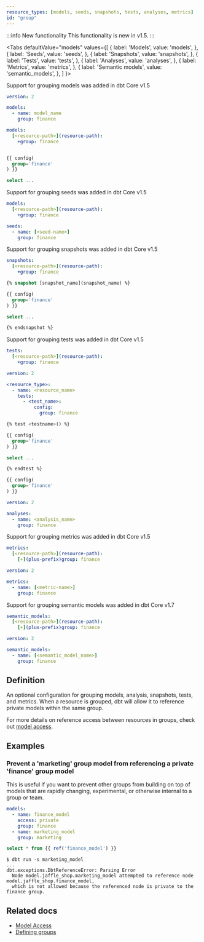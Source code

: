 ```yaml
---
resource_types: [models, seeds, snapshots, tests, analyses, metrics]
id: "group"
---
```


:::info New functionality
This functionality is new in v1.5.
:::

<Tabs
  defaultValue="models"
  values={[
    { label: 'Models', value: 'models', },
    { label: 'Seeds', value: 'seeds', },
    { label: 'Snapshots', value: 'snapshots', },
    { label: 'Tests', value: 'tests', },
    { label: 'Analyses', value: 'analyses', },
    { label: 'Metrics', value: 'metrics', },
    { label: 'Semantic models', value: 'semantic_models', },
  ]
}>
<TabItem value="models">

<VersionBlock lastVersion="1.4">

Support for grouping models was added in dbt Core v1.5

</VersionBlock>

<VersionBlock firstVersion="1.5">

</VersionBlock>

<File name='models/schema.yml'>

```yml
version: 2

models:
  - name: model_name
    group: finance
```

</File>

<File name='dbt_project.yml'>

```yml
models:
  [<resource-path>](resource-path):
    +group: finance
```


</File>

<File name='models/<modelname>.sql'>

```sql

{{ config(
  group='finance'
) }}

select ...

```

</File>

</TabItem>

<TabItem value="seeds">

<VersionBlock lastVersion="1.4">

Support for grouping seeds was added in dbt Core v1.5

</VersionBlock>

<VersionBlock firstVersion="1.5">

</VersionBlock>

<File name='dbt_project.yml'>

```yml
models:
  [<resource-path>](resource-path):
    +group: finance
```

</File>

<File name='seeds/properties.yml'>

```yml
seeds:
  - name: [<seed-name>]
    group: finance
```

</File>


</TabItem>

<TabItem value="snapshots">

<VersionBlock lastVersion="1.4">

Support for grouping snapshots was added in dbt Core v1.5

</VersionBlock>

<VersionBlock firstVersion="1.5">

</VersionBlock>

<File name='dbt_project.yml'>

```yml
snapshots:
  [<resource-path>](resource-path):
    +group: finance
```

</File>

<File name='snapshots/<filename>.sql'>

```sql
{% snapshot [snapshot_name](snapshot_name) %}

{{ config(
  group='finance'
) }}

select ...

{% endsnapshot %}
```

</File>


</TabItem>

<TabItem value="tests">

<VersionBlock lastVersion="1.4">

Support for grouping tests was added in dbt Core v1.5

</VersionBlock>

<VersionBlock firstVersion="1.5">

</VersionBlock>

<File name='dbt_project.yml'>

```yml
tests:
  [<resource-path>](resource-path):
    +group: finance
```

</File>

<File name='tests/properties.yml'>

```yml
version: 2

<resource_type>:
  - name: <resource_name>
    tests:
      - <test_name>:
          config:
            group: finance
```

</File>

<File name='tests/<filename>.sql'>

```sql
{% test <testname>() %}

{{ config(
  group='finance'
) }}

select ...

{% endtest %}
```

</File>

<File name='tests/<filename>.sql'>


```sql
{{ config(
  group='finance'
) }}
```

</File>

</TabItem>

<TabItem value="analyses">

<File name='analyses/<filename>.yml'>

```yml
version: 2

analyses:
  - name: <analysis_name>
    group: finance
```

</File>

</TabItem>


<TabItem value="metrics">

<VersionBlock lastVersion="1.4">

Support for grouping metrics was added in dbt Core v1.5

</VersionBlock>

<VersionBlock firstVersion="1.5">

</VersionBlock>

<File name='dbt_project.yml'>

```yaml
metrics:
  [<resource-path>](resource-path):
    [+](plus-prefix)group: finance
```

</File>

<File name='models/metrics.yml'>

```yaml
version: 2

metrics:
  - name: [<metric-name>]
    group: finance

```

</File>

</TabItem>


<TabItem value="semantic_models">

<VersionBlock lastVersion="1.6">

Support for grouping semantic models was added in dbt Core v1.7

</VersionBlock>

<VersionBlock firstVersion="1.7">

<File name='dbt_project.yml'>

```yaml
semantic_models:
  [<resource-path>](resource-path):
    [+](plus-prefix)group: finance
```

</File>

<File name='models/semantic_models.yml'>

```yaml
version: 2

semantic_models:
  - name: [<semantic_model_name>]
    group: finance

```

</File>

</VersionBlock>

</TabItem>

</Tabs>

## Definition
An optional configuration for grouping models, analysis, snapshots, tests, and metrics. When a resource is grouped, dbt will allow it to reference private models within the same group.

For more details on reference access between resources in groups, check out [model access](/docs/collaborate/govern/model-access#groups).

## Examples
### Prevent a 'marketing' group model from referencing a private 'finance' group model
This is useful if you want to prevent other groups from building on top of models that are rapidly changing, experimental, or otherwise internal to a group or team. 

<File name='models/schema.yml'>

```yml
models:
  - name: finance_model
    access: private
    group: finance
  - name: marketing_model
    group: marketing
```
</File>

<File name='models/marketing_model.sql'>

```sql
select * from {{ ref('finance_model') }}
```
</File>

```shell
$ dbt run -s marketing_model
...
dbt.exceptions.DbtReferenceError: Parsing Error
  Node model.jaffle_shop.marketing_model attempted to reference node model.jaffle_shop.finance_model, 
  which is not allowed because the referenced node is private to the finance group.
```

## Related docs

* [Model Access](/docs/collaborate/govern/model-access#groups)
* [Defining groups](/docs/build/groups)
